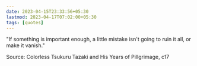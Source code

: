 ```yaml
---
date: 2023-04-15T23:33:56+05:30
lastmod: 2023-04-17T07:02:00+05:30
tags: [quotes]
---
```


"If something is important enough, a little mistake isn't going to ruin it all, or make it vanish."

Source: Colorless Tsukuru Tazaki and His Years of Pillgrimage, c17
